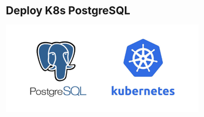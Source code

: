<h1 align="left">
  <b>Deploy K8s PostgreSQL</b>
</h1>

![](https://github.com/GinoLopez12/postgres-k8s-deploy/blob/master/img/diagram.png)
